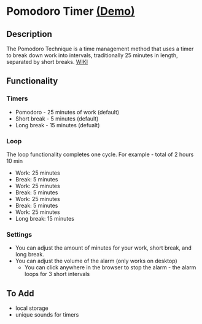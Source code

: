 # Pomodoro Timer [(Demo)](https://pomodoro-tau.vercel.app/)  

## Description  

The Pomodoro Technique is a time management method that uses a timer to break down work into intervals, traditionally 25 minutes in length, separated by short breaks. [WIKI](https://en.wikipedia.org/wiki/Pomodoro_Technique)  

## Functionality

### Timers

- Pomodoro - 25 minutes of work (default)
- Short break - 5 minutes (default)
- Long break - 15 minutes (defualt)

### Loop

The loop functionality completes one cycle. For example - total of 2 hours 10 min

- Work: 25 minutes
- Break: 5 minutes
- Work: 25 minutes
- Break: 5 minutes
- Work: 25 minutes
- Break: 5 minutes
- Work: 25 minutes
- Long break: 15 minutes

### Settings

- You can adjust the amount of minutes for your work, short break, and long break.
- You can adjust the volume of the alarm (only works on desktop)
  - You can click anywhere in the browser to stop the alarm - the alarm loops for 3 short intervals

## To Add

- local storage
- unique sounds for timers
